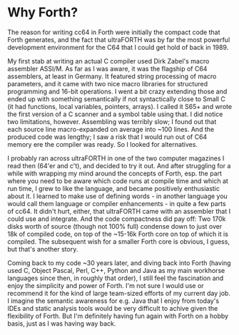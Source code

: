 # Why Forth?

The reason for writing cc64 in Forth were initially the compact code that Forth
generates, and the fact that ultraFORTH was by far the most powerful development
environment for the C64 that I could get hold of back in 1989.

My first stab at writing an actual C compiler used Dirk Zabel's macro
assembler ASSI/M. As far as I was aware, it was the flagship of C64 assemblers,
at least in Germany. It featured string processing of macro parameters,
and it came with two nice macro libraries for structured
programming and 16-bit operations. I went a bit crazy extending those and ended
up with something semantically if not syntactically close to Small C (it had
functions, local variables, pointers, arrays). I called it S65+ and wrote the
first version of a C scanner and a symbol table using that. I did notice two
limitations, however. Assembling was terribly slow; I found out that each
source line macro-expanded on average into ~100 lines.
And the produced code was lengthy;
I saw a risk that I would run out of C64 memory ere the compiler was ready.
So I looked for alternatives.

I probably ran across ultraFORTH in one of the two computer magazines I read
then (64'er and c't), and decided
to try it out. And after struggling for a while with wrapping my mind around the
concepts of Forth, esp. the part where you need to be aware which code runs at
compile time and which at run time, I grew to like the language, and became
positively enthusiastic about it. I learned to make use of defining words -
in another language you would call them language or compiler enhancements - in
quite a few parts of cc64. It didn't hurt, either, that ultraFORTH came with
an assembler that I could use and integrate. And the code compactness did
pay off: Two 170k disks worth of source (though not 100% full) condense
down to just over 18k of compiled code, on top of the ~15-16k Forth core on top
of which it is compiled. The subsequent wish for a smaller Forth core is
obvious, I guess, but that's another story.

Coming back to my code ~30 years later, and diving back into Forth (having
used C, Object Pascal, Perl, C++, Python and Java as my main workhorse
languages since then, in roughly that order), I still feel the fascination
and enjoy the simplicity and power of Forth. I'm not sure I would use or
recommend it for the kind of large team-sized efforts of my current day job.
I imagine the semantic awareness for e.g. Java that I enjoy from today's IDEs
and static analysis tools would be very difficult to achive given the
flexibility of Forth. But I'm definitely having fun again with Forth on a hobby
basis, just as I was having way back.
